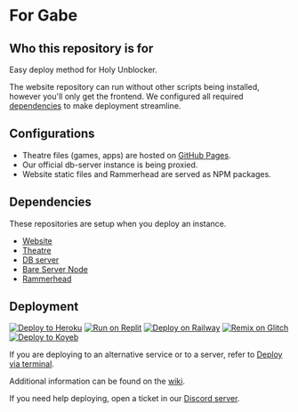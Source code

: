# For Gabe

## Who this repository is for

Easy deploy method for Holy Unblocker.

The website repository can run without other scripts being installed, however you'll only get the frontend. We configured all required [dependencies](#dependencies) to make deployment streamline.

## Configurations

- Theatre files (games, apps) are hosted on [GitHub Pages](https://github.com/holy-unblocker/theatre).
- Our official db-server instance is being proxied.
- Website static files and Rammerhead are served as NPM packages.

## Dependencies

These repositories are setup when you deploy an instance.

- [Website](https://git.holy.how/holy/website)
- [Theatre](https://git.holy.how/holy/theatre)
- [DB server](https://git.holy.how/holy/db-server)
- [Bare Server Node](https://github.com/tomphttp/bare-server-node)
- [Rammerhead](https://github.com/binary-person/rammerhead)

## Deployment

[![Deploy to Heroku](https://binbashbanana.github.io/deploy-buttons/buttons/remade/heroku.svg)](https://github.com/IfeeIhappy/NewerRepositoryForRepositorying/wiki/Deploy-to-Heroku)
[![Run on Replit](https://binbashbanana.github.io/deploy-buttons/buttons/remade/replit.svg)](https://github.com/IfeeIhappy/NewerRepositoryForRepositorying/wiki/Run-on-Replit)
[![Deploy on Railway](https://binbashbanana.github.io/deploy-buttons/buttons/remade/railway.svg)](https://github.com/IfeeIhappy/NewerRepositoryForRepositorying/wiki/Deploy-on-Railway)
[![Remix on Glitch](https://binbashbanana.github.io/deploy-buttons/buttons/remade/glitch.svg)](https://github.com/IfeeIhappy/NewerRepositoryForRepositorying/wiki/Remix-on-Glitch)
[![Deploy to Koyeb](https://binbashbanana.github.io/deploy-buttons/buttons/remade/koyeb.svg)](https://github.com/IfeeIhappy/NewerRepositoryForRepositorying/wiki/Deploy-to-Koyeb)

If you are deploying to an alternative service or to a server, refer to [Deploy via terminal](https://github.com/IfeeIhappy/NewerRepositoryForRepositorying/wiki/Deploy-via-terminal).

Additional information can be found on the [wiki](https://github.com/IfeeIhappy/NewerRepositoryForRepositorying/wiki).

If you need help deploying, open a ticket in our [Discord server](https://discord.gg/gvenmHBZsQ).
